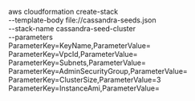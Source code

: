 aws cloudformation create-stack \
  --template-body file://cassandra-seeds.json \
  --stack-name cassandra-seed-cluster \
  --parameters \
    ParameterKey=KeyName,ParameterValue=\
    ParameterKey=VpcId,ParameterValue= \
    ParameterKey=Subnets,ParameterValue= \
    ParameterKey=AdminSecurityGroup,ParameterValue= \
    ParameterKey=ClusterSize,ParameterValue=3 \
    ParameterKey=InstanceAmi,ParameterValue=
